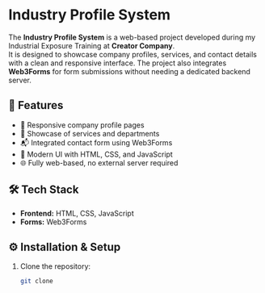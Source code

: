 # Industry Profile System  

The **Industry Profile System** is a web-based project developed during my Industrial Exposure Training at **Creator Company**.  
It is designed to showcase company profiles, services, and contact details with a clean and responsive interface. The project also integrates **Web3Forms** for form submissions without needing a dedicated backend server.  

## 🚀 Features  
- 📄 Responsive company profile pages  
- 🏢 Showcase of services and departments  
- 📬 Integrated contact form using Web3Forms  
- 🎨 Modern UI with HTML, CSS, and JavaScript  
- 🌐 Fully web-based, no external server required  

## 🛠️ Tech Stack  
- **Frontend:** HTML, CSS, JavaScript  
- **Forms:** Web3Forms  

## ⚙️ Installation & Setup  
1. Clone the repository:  
   ```bash
   git clone 
